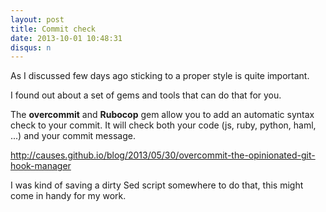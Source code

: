 ```yaml
---
layout: post
title: Commit check
date: 2013-10-01 10:48:31
disqus: n
---
```


As I discussed few days ago sticking to a proper style is quite important.

I found out about a set of gems and tools that can do that for you.

The **overcommit** and **Rubocop** gem allow you to add an automatic syntax check to your commit. It will check both your code (js, ruby, python, haml, ...) and your commit message.

http://causes.github.io/blog/2013/05/30/overcommit-the-opinionated-git-hook-manager

I was kind of saving a dirty Sed script somewhere to do that, this might come in handy for my work.
